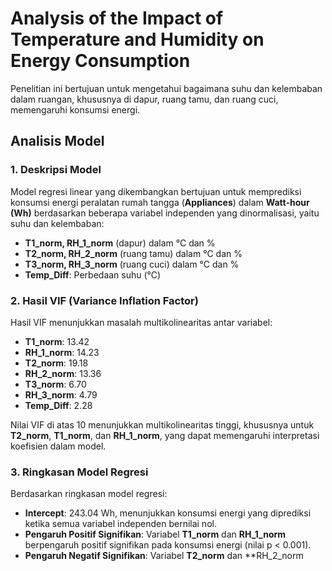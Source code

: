 # Analysis of the Impact of Temperature and Humidity on Energy Consumption
Penelitian ini bertujuan untuk mengetahui bagaimana suhu dan kelembaban dalam ruangan, khususnya di dapur, ruang tamu, dan ruang cuci, memengaruhi konsumsi energi.

## Analisis Model

### 1. Deskripsi Model
Model regresi linear yang dikembangkan bertujuan untuk memprediksi konsumsi energi peralatan rumah tangga (**Appliances**) dalam **Watt-hour (Wh)** berdasarkan beberapa variabel independen yang dinormalisasi, yaitu suhu dan kelembaban:

- **T1_norm, RH_1_norm** (dapur) dalam °C dan %
- **T2_norm, RH_2_norm** (ruang tamu) dalam °C dan %
- **T3_norm, RH_3_norm** (ruang cuci) dalam °C dan %
- **Temp_Diff**: Perbedaan suhu (°C)

### 2. Hasil VIF (Variance Inflation Factor)
Hasil VIF menunjukkan masalah multikolinearitas antar variabel:

- **T1_norm**: 13.42
- **RH_1_norm**: 14.23
- **T2_norm**: 19.18
- **RH_2_norm**: 13.36
- **T3_norm**: 6.70
- **RH_3_norm**: 4.79
- **Temp_Diff**: 2.28

Nilai VIF di atas 10 menunjukkan multikolinearitas tinggi, khususnya untuk **T2_norm**, **T1_norm**, dan **RH_1_norm**, yang dapat memengaruhi interpretasi koefisien dalam model.

### 3. Ringkasan Model Regresi
Berdasarkan ringkasan model regresi:

- **Intercept**: 243.04 Wh, menunjukkan konsumsi energi yang diprediksi ketika semua variabel independen bernilai nol.
- **Pengaruh Positif Signifikan**: Variabel **T1_norm** dan **RH_1_norm** berpengaruh positif signifikan pada konsumsi energi (nilai p < 0.001).
- **Pengaruh Negatif Signifikan**: Variabel **T2_norm** dan **RH_2_norm
